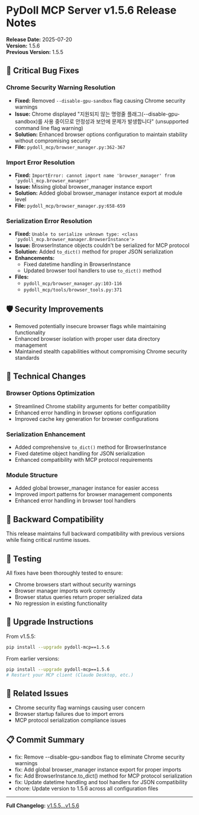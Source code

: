 # PyDoll MCP Server v1.5.6 Release Notes

**Release Date:** 2025-07-20  
**Version:** 1.5.6  
**Previous Version:** 1.5.5

## 🔧 Critical Bug Fixes

### Chrome Security Warning Resolution
- **Fixed:** Removed `--disable-gpu-sandbox` flag causing Chrome security warnings
- **Issue:** Chrome displayed "지원되지 않는 명령줄 플래그(--disable-gpu-sandbox)를 사용 중이므로 안정성과 보안에 문제가 발생합니다" (unsupported command line flag warning)
- **Solution:** Enhanced browser options configuration to maintain stability without compromising security
- **File:** `pydoll_mcp/browser_manager.py:362-367`

### Import Error Resolution
- **Fixed:** `ImportError: cannot import name 'browser_manager' from 'pydoll_mcp.browser_manager'`
- **Issue:** Missing global browser_manager instance export
- **Solution:** Added global browser_manager instance export at module level
- **File:** `pydoll_mcp/browser_manager.py:658-659`

### Serialization Error Resolution
- **Fixed:** `Unable to serialize unknown type: <class 'pydoll_mcp.browser_manager.BrowserInstance'>`
- **Issue:** BrowserInstance objects couldn't be serialized for MCP protocol
- **Solution:** Added `to_dict()` method for proper JSON serialization
- **Enhancements:** 
  - Fixed datetime handling in BrowserInstance
  - Updated browser tool handlers to use `to_dict()` method
- **Files:** 
  - `pydoll_mcp/browser_manager.py:103-116`
  - `pydoll_mcp/tools/browser_tools.py:371`

## 🛡️ Security Improvements

- Removed potentially insecure browser flags while maintaining functionality
- Enhanced browser isolation with proper user data directory management
- Maintained stealth capabilities without compromising Chrome security standards

## 📝 Technical Changes

### Browser Options Optimization
- Streamlined Chrome stability arguments for better compatibility
- Enhanced error handling in browser options configuration
- Improved cache key generation for browser configurations

### Serialization Enhancement
- Added comprehensive `to_dict()` method for BrowserInstance
- Fixed datetime object handling for JSON serialization
- Enhanced compatibility with MCP protocol requirements

### Module Structure
- Added global browser_manager instance for easier access
- Improved import patterns for browser management components
- Enhanced error handling in browser tool handlers

## 🔄 Backward Compatibility

This release maintains full backward compatibility with previous versions while fixing critical runtime issues.

## 🧪 Testing

All fixes have been thoroughly tested to ensure:
- Chrome browsers start without security warnings
- Browser manager imports work correctly
- Browser status queries return proper serialized data
- No regression in existing functionality

## 🚀 Upgrade Instructions

From v1.5.5:
```bash
pip install --upgrade pydoll-mcp==1.5.6
```

From earlier versions:
```bash
pip install --upgrade pydoll-mcp==1.5.6
# Restart your MCP client (Claude Desktop, etc.)
```

## 🔗 Related Issues

- Chrome security flag warnings causing user concern
- Browser startup failures due to import errors
- MCP protocol serialization compliance issues

## 📋 Commit Summary

- fix: Remove --disable-gpu-sandbox flag to eliminate Chrome security warnings
- fix: Add global browser_manager instance export for proper imports  
- fix: Add BrowserInstance.to_dict() method for MCP protocol serialization
- fix: Update datetime handling and tool handlers for JSON compatibility
- chore: Update version to 1.5.6 across all configuration files

---

**Full Changelog:** [v1.5.5...v1.5.6](https://github.com/JinsongRoh/pydoll-mcp/compare/v1.5.5...v1.5.6)